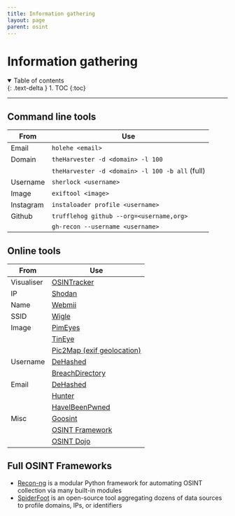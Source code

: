 ```yaml
---
title: Information gathering
layout: page
parent: osint
---
```


# Information gathering

<details open markdown="block">
  <summary>
    Table of contents
  </summary>
  {: .text-delta }
1. TOC
{:toc}
</details>

---

## Command line tools

| **From** | **Use** |
| --- | --- |
| Email | `holehe <email>` |
| Domain | `theHarvester -d <domain> -l 100` |
| | `theHarvester -d <domain> -l 100 -b all` (full)|
| Username | `sherlock <username>` |
| Image | `exiftool <image>` |
| Instagram | `instaloader profile <username>` |
| Github | `trufflehog github --org=<username,org>` |
| | `gh-recon --username <username>` |

## Online tools

| **From** | **Use** |
| --- | --- |
| Visualiser | [OSINTracker](https://www.osintracker.com/) |
| IP | [Shodan](https://www.shodan.io/) |
| Name | [Webmii](https://webmii.com/) |
| SSID | [Wigle](https://wigle.net/) |
| Image | [PimEyes](https://pimeyes.com/) |
| | [TinEye](https://tineye.com) |
| | [Pic2Map (exif geolocation)](https://www.pic2map.com/) |
| Username | [DeHashed](https://dehashed.com/search) |
| | [BreachDirectory](https://breachdirectory.org/) |
| Email | [DeHashed](https://dehashed.com/search) |
| | [Hunter](https://hunter.io/) |
| | [HaveIBeenPwned](https://haveibeenpwned.com/) |
| Misc | [Goosint](https://goosint.com/) |
| | [OSINT Framework](https://osintframework.com/) |
| | [OSINT Dojo](https://osintdojo.com/) |

## Full OSINT Frameworks

- [Recon-ng](https://github.com/lanmaster53/recon-ng) is a modular Python framework for automating OSINT collection via many built-in modules
- [SpiderFoot](https://github.com/smicallef/spiderfoot) is an open-source tool aggregating dozens of data sources to profile domains, IPs, or identifiers
